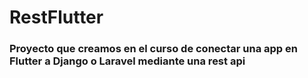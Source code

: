 # RestFlutter

### Proyecto que creamos en el curso de conectar una app en Flutter a Django o Laravel mediante una rest api


